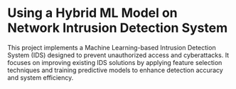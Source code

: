 # Using a Hybrid ML Model on Network Intrusion Detection System 

 This project implements a Machine Learning-based Intrusion Detection System (IDS) designed to prevent unauthorized access and cyberattacks. It focuses on improving existing IDS solutions by applying feature selection techniques and training predictive models to enhance detection accuracy and system efficiency.
